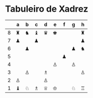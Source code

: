 # Tabuleiro de Xadrez

|   | a | b | c | d | e | f | g | h |
|---|---|---|---|---|---|---|---|---|
| 8 | ♜ | ♞ | ♝ | ♛ | ♚ |   |   | ♜ |
| 7 | ♟ |   | ♟ |   |   |   |   | ♟ |
| 6 |   | ♟ |   |   |   |   | ♟ | ♞ |
| 5 |   |   |   |   |   | ♟ |   |   |
| 4 |   |   |   |   | ♙ |   | ♙ |   |
| 3 |   | ♙ |   | ♗ |   |   |   | ♙ |
| 2 | ♙ |   |   | ♙ |   |   |   |   |
| 1 | ♝ | ♘ | ♗ | ♕ | ♔ |   | ♘ | ♖ |
